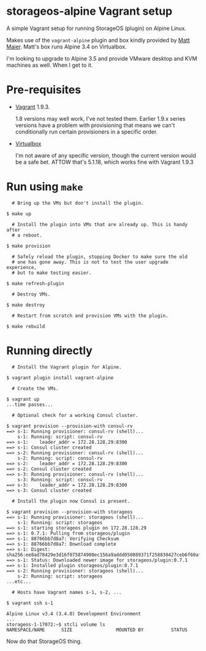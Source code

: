 # storageos-alpine Vagrant setup

A simple Vagrant setup for running StorageOS (plugin) on Alpine Linux.

Makes use of the `vagrant-alpine` plugin and box kindly provided by [Matt Maier](https://github.com/maier). Matt's box runs Alpine 3.4 on Virtualbox.

I'm looking to upgrade to Alpine 3.5 and provide VMware desktop and KVM machines as well. When I get to it.

# Pre-requisites

- [Vagrant](https://www.vagrantup.com/) 1.9.3.

    1.8 versions may well work, I've not tested them. Earlier 1.9.x series versions have a problem with provisioning that means we can't conditionally run certain provisioners in a specific order.

- [Virtualbox](https://www.virtualbox.org/wiki/Downloads)

    I'm not aware of any specific version, though the current version would be a safe bet. ATTOW that's 5.1.18, which works fine with Vagrant 1.9.3

# Run using `make`

```
  # Bring up the VMs but don't install the plugin.

$ make up

  # Install the plugin into VMs that are already up. This is handy after
  # a reboot.

$ make provision

  # Safely reload the plugin, stopping Docker to make sure the old
  # one has gone away. This is not to test the user upgrade experience,
  # but to make testing easier.

$ make refresh-plugin

  # Destroy VMs.

$ make destroy

  # Restart from scratch and provision VMs with the plugin.

$ make rebuild
```

# Running directly

```
  # Install the Vagrant plugin for Alpine.

$ vagrant plugin install vagrant-alpine

  # Create the VMs.

$ vagrant up
...time passes...

  # Optional check for a working Consul cluster.

$ vagrant provision --provision-with consul-rv
==> s-1: Running provisioner: consul-rv (shell)...
    s-1: Running: script: consul-rv
==> s-1: 	leader_addr = 172.28.128.29:8300
==> s-1: Consul cluster created
==> s-2: Running provisioner: consul-rv (shell)...
    s-2: Running: script: consul-rv
==> s-2: 	leader_addr = 172.28.128.29:8300
==> s-2: Consul cluster created
==> s-3: Running provisioner: consul-rv (shell)...
    s-3: Running: script: consul-rv
==> s-3: 	leader_addr = 172.28.128.29:8300
==> s-3: Consul cluster created

  # Install the plugin now Consul is present.

$ vagrant provision --provision-with storageos
==> s-1: Running provisioner: storageos (shell)...
    s-1: Running: script: storageos
==> s-1: starting storageos plugin on 172.28.128.29
==> s-1: 0.7.1: Pulling from storageos/plugin
==> s-1: 88766bb7d8a7: Verifying Checksum
==> s-1: 88766bb7d8a7: Download complete
==> s-1: Digest: sha256:ee8ad78429e3d16f075874900ec156a9addd050889371f258830427ceb6f60af
==> s-1: Status: Downloaded newer image for storageos/plugin:0.7.1
==> s-1: Installed plugin storageos/plugin:0.7.1
==> s-2: Running provisioner: storageos (shell)...
    s-2: Running: script: storageos
...etc...

  # Hosts have Vagrant names s-1, s-2, ...

$ vagrant ssh s-1

Alpine Linux v3.4 (3.4.0) Development Environment
...
storageos-1-17072:~$ stcli volume ls
NAMESPACE/NAME      SIZE                MOUNTED BY          STATUS
```

Now do that StorageOS thing.
